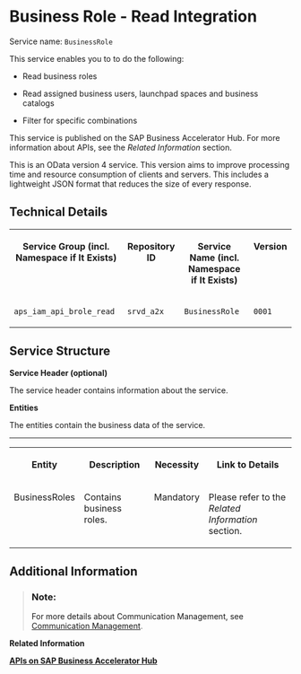 <!-- loioacf3f0f7c9ab426785024abbfbb68117 -->

# Business Role - Read Integration



Service name: `BusinessRole`

This service enables you to to do the following:

-   Read business roles

-   Read assigned business users, launchpad spaces and business catalogs

-   Filter for specific combinations


This service is published on the SAP Business Accelerator Hub. For more information about APIs, see the *Related Information* section.

This is an OData version 4 service. This version aims to improve processing time and resource consumption of clients and servers. This includes a lightweight JSON format that reduces the size of every response.



<a name="loioacf3f0f7c9ab426785024abbfbb68117__section_ozh_cvx_clb"/>

## Technical Details


<table>
<tr>
<th valign="top">

Service Group \(incl. Namespace if It Exists\)

</th>
<th valign="top">

Repository ID

</th>
<th valign="top">

Service Name \(incl. Namespace if It Exists\)

</th>
<th valign="top">

Version

</th>
</tr>
<tr>
<td valign="top">

`aps_iam_api_brole_read`

</td>
<td valign="top">

`srvd_a2x`

</td>
<td valign="top">

`BusinessRole`

</td>
<td valign="top">

`0001`

</td>
</tr>
</table>



<a name="loioacf3f0f7c9ab426785024abbfbb68117__section_ct2_xxx_clb"/>

## Service Structure

**Service Header \(optional\)**

The service header contains information about the service.

**Entities**

The entities contain the business data of the service.

****


<table>
<tr>
<th valign="top">

Entity

</th>
<th valign="top">

Description

</th>
<th valign="top">

Necessity

</th>
<th valign="top">

Link to Details

</th>
</tr>
<tr>
<td valign="top">

BusinessRoles

</td>
<td valign="top">

Contains business roles.

</td>
<td valign="top">

Mandatory

</td>
<td valign="top">

Please refer to the *Related Information* section.

</td>
</tr>
</table>



<a name="loioacf3f0f7c9ab426785024abbfbb68117__section_znk_jzx_clb"/>

## Additional Information

> ### Note:  
> For more details about Communication Management, see [Communication Management](../50-administration-and-ops/communication-management-2e84a10.md).

**Related Information**  


[**APIs on SAP Business Accelerator Hub**](https://help.sap.com/docs/SAP_S4HANA_CLOUD/0f69f8fb28ac4bf48d2b57b9637e81fa/1e60f14bdc224c2c975c8fa8bcfd7f3f.html?version=2308.500)


